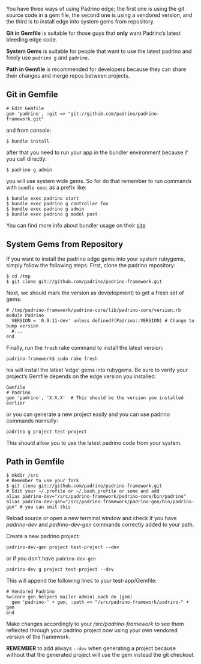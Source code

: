 You have three ways of using Padrino edge; the first one is using the git source code in a gem file, the second one is using a vendored version, and the third is to install edge into system gems from repository.

**Git in Gemfile** is suitable for those guys that **only** want Padrino’s latest bleeding edge code.

**System Gems** is suitable for people that want to use the latest padrino and freely use `padrino g` and `padrino`.

**Path in Gemfile** is recommended for developers because they can share their changes and merge repos between projects.



## Git in Gemfile

    # Edit Gemfile
    gem 'padrino', :git => "git://github.com/padrino/padrino-framework.git"

and from console:

    $ bundle install

after that you need to run your app in the bundler environment because if you call directly:

    $ padrino g admin

you will use system wide gems. So for do that remember to run commands with `bundle exec` as a prefix like:

    $ bundle exec padrino start
    $ bundle exec padrino g controller foo
    $ bundle exec padrino g admin
    $ bundle exec padrino g model post

You can find more info about bundler usage on their [site](http://gembundler.com/)



## System Gems from Repository

If you want to install the padrino edge gems into your system rubygems, simply follow the following steps. First, clone the padrino repository:

    $ cd /tmp
    $ git clone git://github.com/padrino/padrino-framework.git

Next, we should mark the version as dev(elopment) to get a fresh set of gems:

    # /tmp/padrino-framework/padrino-core/lib/padrino-core/version.rb
    module Padrino
      VERSION = '0.9.11-dev' unless defined?(Padrino::VERSION) # Change to bump version
      #...
    end

Finally, run the `fresh` rake command to install the latest version:

    padrino-framework$ sudo rake fresh

his will install the latest ‘edge’ gems into rubygems. Be sure to verify your project’s Gemfile depends on the edge version you installed:

    Gemfile
    # Padrino
    gem 'padrino', 'X.X.X'  # This should be the version you installed earlier

or you can generate a new project easily and you can use padrino commands normally:

    padrino g project test-project

This should allow you to use the latest padrino code from your system.



## Path in Gemfile

    $ mkdir /src
    # Remember to use your fork
    $ git clone git://github.com/padrino/padrino-framework.git
    # Edit your ~/.profile or ~/.bash_profile or some and add
    alias padrino-dev="/src/padrino-framework/padrino-core/bin/padrino"
    alias padrino-dev-gen="/src/padrino-framework/padrino-gen/bin/padrino-gen" # you can omit this

Reload source or open a new terminal window and check if you have *padrino-dev* and *padrino-dev-gen* commands correctly added to your path.

Create a new padrino project:

    padrino-dev-gen project test-project --dev

or if you don’t have `padrino-dev-gen`

    padrino-dev g project test-project --dev

This will append the following lines to your test-app/Gemfile:

    # Vendored Padrino
    %w(core gen helpers mailer admin).each do |gem|
      gem 'padrino-' + gem, :path => "/src/padrino-framework/padrino-" + gem
    end

Make changes accordingly to your */src/padrino-framework* to see them reflected through your padrino project now using your own vendored version of the framework.

**REMEMBER** to add always `--dev` when generating a project because without that the generated project will use the gem instead the git checkout.
